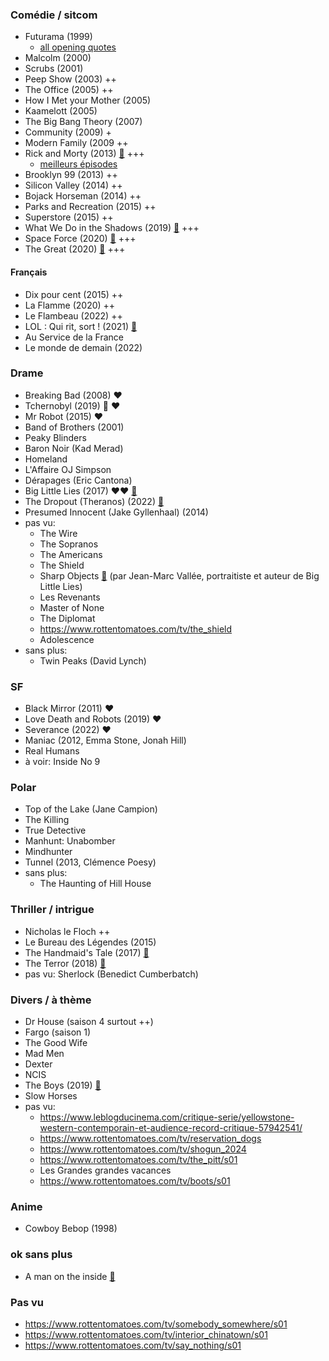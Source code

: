 ### Comédie / sitcom

* Futurama (1999)
    * [all opening quotes](https://theabbie.github.io/blog/All-Futurama-Opening-Quotes)
* Malcolm (2000)
* Scrubs (2001)
* Peep Show (2003) ++
* The Office (2005) ++
* How I Met your Mother (2005)
* Kaamelott (2005)
* The Big Bang Theory (2007)
* Community (2009) +
* Modern Family (2009 ++
* Rick and Morty (2013) [🍅](https://www.rottentomatoes.com/tv/rick_and_morty) +++
    * [meilleurs épisodes](https://m.imdb.com/fr/search/title/?count=250&series=tt2861424&sort=user_rating%2Cdesc)
* Brooklyn 99 (2013) ++
* Silicon Valley (2014) ++
* Bojack Horseman (2014) ++
* Parks and Recreation (2015) ++
* Superstore (2015) ++
* What We Do in the Shadows (2019) [🍅](https://www.rottentomatoes.com/tv/what_we_do_in_the_shadows) +++
* Space Force (2020) [🍅](https://www.rottentomatoes.com/tv/space_force) +++
* The Great (2020) [🍅](https://www.rottentomatoes.com/tv/the_great) +++

#### Français

* Dix pour cent (2015) ++
* La Flamme (2020) ++
* Le Flambeau (2022) ++
* LOL : Qui rit, sort ! (2021) [📰](https://www.allocine.fr/series/ficheserie_gen_cserie=27798.html)
* Au Service de la France
* Le monde de demain (2022)


### Drame

* Breaking Bad (2008) ❤️
* Tchernobyl (2019) 🎥 ❤️
* Mr Robot (2015) ❤️
* Band of Brothers (2001)
* Peaky Blinders
* Baron Noir (Kad Merad)
* Homeland
* L'Affaire OJ Simpson
* Dérapages (Eric Cantona)
* Big Little Lies (2017) ❤️❤️ [🍅](https://www.rottentomatoes.com/tv/big_little_lies)
* The Dropout (Theranos) (2022) [🍅](https://www.rottentomatoes.com/tv/the_dropout/s01)
* Presumed Innocent (Jake Gyllenhaal) (2014)
* pas vu:
	* The Wire
	* The Sopranos
	* The Americans
	* The Shield
	* Sharp Objects [🍅](https://www.rottentomatoes.com/tv/sharp_objects) (par Jean-Marc Vallée, portraitiste et auteur de Big Little Lies)
	* Les Revenants
	* Master of None
	* The Diplomat
	* https://www.rottentomatoes.com/tv/the_shield
	* Adolescence
* sans plus:
    * Twin Peaks (David Lynch)


### SF

* Black Mirror (2011) ❤️
* Love Death and Robots (2019) ❤️
* Severance (2022) ❤️
* Maniac (2012, Emma Stone, Jonah Hill)
* Real Humans
* à voir: Inside No 9


### Polar

* Top of the Lake (Jane Campion)
* The Killing
* True Detective
* Manhunt: Unabomber
* Mindhunter
* Tunnel (2013, Clémence Poesy)
* sans plus:
    * The Haunting of Hill House


### Thriller / intrigue

* Nicholas le Floch ++
* Le Bureau des Légendes (2015)
* The Handmaid's Tale (2017) [🍅](https://www.rottentomatoes.com/tv/the_handmaids_tale/s01)
* The Terror (2018) [🍅](https://www.rottentomatoes.com/tv/the_terror/s01)
* pas vu: Sherlock (Benedict Cumberbatch)


### Divers / à thème

* Dr House (saison 4 surtout ++)
* Fargo (saison 1)
* The Good Wife
* Mad Men
* Dexter
* NCIS
* The Boys (2019) [🍅](https://www.rottentomatoes.com/tv/the_boys_2019)
* Slow Horses
* pas vu:
    * https://www.leblogducinema.com/critique-serie/yellowstone-western-contemporain-et-audience-record-critique-57942541/
    * https://www.rottentomatoes.com/tv/reservation_dogs
    * https://www.rottentomatoes.com/tv/shogun_2024
    * https://www.rottentomatoes.com/tv/the_pitt/s01
    * Les Grandes grandes vacances
    * https://www.rottentomatoes.com/tv/boots/s01


### Anime

* Cowboy Bebop (1998)


### ok sans plus

* A man on the inside [🍅](https://www.rottentomatoes.com/tv/a_man_on_the_inside/s01)


### Pas vu

* https://www.rottentomatoes.com/tv/somebody_somewhere/s01
* https://www.rottentomatoes.com/tv/interior_chinatown/s01
* https://www.rottentomatoes.com/tv/say_nothing/s01




